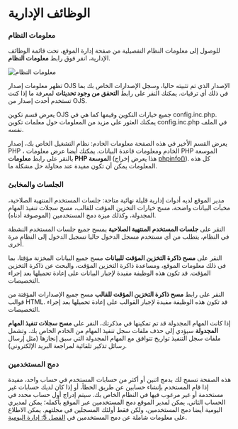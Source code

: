 # الوظائف الإدارية


### معلومات النظام



للوصول إلى معلومات النظام التفصيلية من صفحة إدارة الموقع، تحت قائمة الوظائف الإدارية، انقر فوق رابط **معلومات النظام**.





![معلومات النظام](images/chapter4/system_info.png)



تظهر معلومات إصدار OJS الإصدار الذي تم تثبيته حاليا، وسجل الإصدارات الخاص بك بما في ذلك أي ترقيات. يمكنك النقر على رابط **التحقق من وجود تحديثات** لمعرفة ما إذا كنت تستخدم أحدث إصدار من OJS.

يعرض قسم تكوين OJS جميع خيارات التكوين وقيمها كما هي في config.inc.php. يمكنك العثور على مزيد من المعلومات حول معلمات تكوين config.inc.php في الملف نفسه.

يعرض القسم الأخير في هذه الصفحة معلومات الخادم: نظام التشغيل الخاص بك، إصدار PHP ، الخادم ومعلومات قاعدة البيانات. يمكنك أيضا عرض معلومات PHP الموسعة بالنقر على رابط **معلومات PHP الموسعة** (هذا يعرض إخراج [phpinfo()](https://www.php.net/phpinfo)). كل هذه المعلومات يمكن أن تكون مفيدة عند محاولة حل مشكلة ما.



### الجلسات والمخابئ



مدير الموقع لديه أدوات إدارية قليلة نهائية متاحة: جلسات المستخدم المنتهية الصلاحية، مخبآت البيانات واضحة، مسح خيارات التخزين المؤقت للقالب، مسح سجلات تنفيذ المهام المجدولة، وكذلك ميزة دمج المستخدمين (الموصوفة أدناه).

النقر على **جلسات المستخدم المنتهية الصلاحية** يمسح جميع جلسات المستخدم النشطة في النظام، يتطلب من أي مستخدم مسجل الدخول حاليا تسجيل الدخول إلى النظام مرة أخرى.

النقر على **مسح ذاكرة التخزين المؤقت للبيانات** مسح جميع البيانات المخزنة مؤقتا، بما في ذلك معلومات الموقع، ومساعدة ذاكرة التخزين المؤقت، والبحث عن ذاكرة التخزين المؤقت. قد تكون هذه الوظيفة مفيدة لإجبار البيانات على إعادة تحميلها بعد إجراء التخصيصات.

النقر على رابط **مسح ذاكرة التخزين المؤقت للقالب** مسح جميع الإصدارات المؤقتة من قوالب HTML. قد تكون هذه الوظيفة مفيدة لإجبار القوالب على إعادة تحميلها بعد إجراء التخصيصات.

إذا كانت المهام المجدولة قد تم تمكينها في مذكرتك، النقر على **مسح سجلات تنفيذ المهام المجدولة** سيؤدي إلى حذف ملفات سجل تنفيذ المهام من الخادم الخاص بك. وتشمل ملفات سجل التنفيذ تواريخ تتوافق مع المهام المجدولة التي سبق إنجازها (مثل إرسال رسائل تذكير تلقائية لمراجعة البريد الإلكتروني).



### دمج المستخدمين


هذه الصفحة تسمح لك بدمج اثنين أو أكثر من حسابات المستخدم في حساب واحد، مفيدة إذا قام المستخدم بإنشاء حسابين عن طريق الخطأ، أو إذا كان لديك حسابات غير مستخدمة أو غير مرغوب فيها في النظام الخاص بك. سيتم إدراج أول حساب محدد في الحساب الثاني. يمكن لمدير الموقع دمج المستخدمين عبر الموقع بأكمله؛ يمكن لمديري اليومية أيضا دمج المستخدمين، ولكن فقط أولئك المسجلين في مجلتهم. يمكن الاطلاع على معلومات شاملة عن دمج المستخدمين في [الفصل 5: إدارة اليومية](https://docs.pkp.sfu.ca/learning-ojs-2/en/merge_users).
